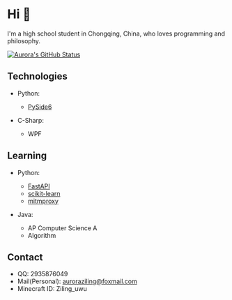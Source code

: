 # Hi 👋
I'm a high school student in Chongqing, China, who loves programming and philosophy.

[![Aurora's GitHub Status](https://github-readme-stats.vercel.app/api?username=auroraziling&theme=tokyonight)](https://github.com/auroraziling)

## Technologies

- Python:
  - [PySide6](https://pypi.org/project/PySide6/)

- C-Sharp:
  - WPF

## Learning

- Python:
  - [FastAPI](https://fastapi.tiangolo.com/)
  - [scikit-learn](https://scikit-learn.org/stable/index.html)
  - [mitmproxy](https://mitmproxy.org/)

- Java:
  - AP Computer Science A
  - Algorithm

## Contact
- QQ: 2935876049
- Mail(Personal): auroraziling@foxmail.com
- Minecraft ID: Ziling_uwu

